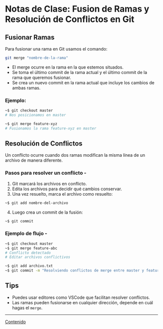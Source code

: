 # Notas de Clase: Fusion de Ramas y Resolución de Conflictos en Git

## Fusionar Ramas

Para fusionar una rama en Git usamos el comando:

```bash
git merge "nombre-de-la-rama"
```

- El merge ocurre en la rama en la que estemos situados.
- Se toma el último commit de la rama actual y el último commit de la rama que queremos fusionar.
- Se crea un nuevo commit en la rama actual que incluye los cambios de ambas ramas.

### Ejemplo:

```bash
~$ git checkout master
# Nos posicionamos en master

~$ git merge feature-xyz
# Fusionamos la rama feature-xyz en master
```

## Resolución de Conflictos

Un conflicto ocurre cuando dos ramas modifican la misma línea de un archivo de manera diferente.

### Pasos para resolver un conflicto -

1. Git marcará los archivos en conflicto.
2. Edita los archivos para decidir qué cambios conservar.
3. Una vez resuelto, marca el archivo como resuelto:

```bash
~$ git add nombre-del-archivo
```

4. Luego crea un commit de la fusión:

```bash
~$ git commit
```

### Ejemplo de flujo -

```bash
~$ git checkout master
~$ git merge feature-abc
# Conflicto detectado
# Editar archivos conflictivos

~$ git add archivo.txt
~$ git commit -m "Resolviendo conflictos de merge entre master y feature-abc"
```

## Tips

- Puedes usar editores como VSCode que facilitan resolver conflictos.
- Las ramas pueden fusionarse en cualquier dirección, depende en cuál hagas el `merge`.

---

[Contenido](README.md)

